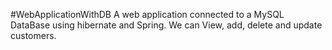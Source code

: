 #WebApplicationWithDB
A web application connected to a MySQL DataBase using hibernate and Spring. 
We can View, add, delete and update customers.